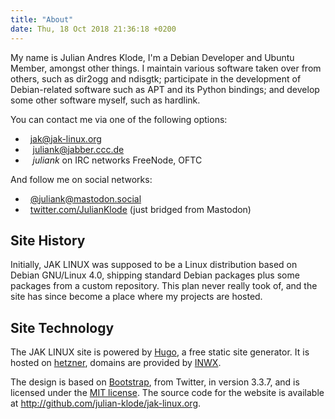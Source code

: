 ```yaml
---
title: "About"
date: Thu, 18 Oct 2018 21:36:18 +0200
---
```




My name is Julian Andres Klode, I'm a Debian Developer and Ubuntu Member,
amongst other things. I maintain various software taken over from others,
such as dir2ogg and ndisgtk;
participate in the development of Debian-related software such as
APT and its Python bindings;
and develop some other software myself, such as hardlink.

You can contact me via one of the following options:

 * <i class='fas fa-envelope'></i>&nbsp;&nbsp;[jak@jak-linux.org](mailto:jak@jak-linux.org)
 * <i class='fas fa-comment'></i>&nbsp;&nbsp; [juliank@jabber.ccc.de](xmpp:juliank@jabber.ccc.de)
 * <i class='fas fa-comment'></i>&nbsp;&nbsp; *juliank* on IRC networks FreeNode, OFTC

And follow me on social networks:

 * <i class='fab fa-mastodon'></i>&nbsp;&nbsp;<a href="https://mastodon.social/@juliank" rel="me">@juliank@mastodon.social</a>
 * <i class='fab fa-twitter'></i>&nbsp;&nbsp;<a href="https://twitter.com/JulianKlode" rel="me">twitter.com/JulianKlode</a> (just bridged from Mastodon)


## Site History
Initially, JAK LINUX was supposed to be a Linux distribution based on
Debian GNU/Linux 4.0, shipping standard Debian packages plus some packages
from a custom repository. This plan never really took of, and the site has
since become a place where my projects are hosted.

## Site Technology
The JAK LINUX site is powered by [Hugo](http://gohugo.io), a free static site
generator. It is hosted on [hetzner](https://hetzner.nde/), domains are provided by
[INWX](https://www.inwx.de/).

The design is based on [Bootstrap](https://getbootstrap.com/), from
Twitter, in version 3.3.7, and is licensed under the [MIT license](https://raw.githubusercontent.com/twbs/bootstrap/v3.3.7/LICENSE).
The source code for the website is available at <http://github.com/julian-klode/jak-linux.org>.

